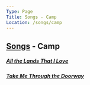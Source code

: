 ```yaml
---
Type: Page
Title: Songs - Camp
Location: /songs/camp
---
```


## [Songs](/songs) - Camp
##### [All the Lands That I Love](/songs/camp/all-the-lands-that-i-love)
##### [Take Me Through the Doorway](/songs/camp/take-me-through-the-doorway)
